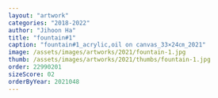 ```yaml
---
layout: "artwork"
categories: "2018-2022"
author: "Jihoon Ha"
title: "fountain#1"
caption: "fountain#1_acrylic,oil on canvas_33×24㎝_2021"
image: /assets/images/artworks/2021/fountain-1.jpg
thumb: /assets/images/artworks/2021/thumbs/fountain-1.jpg
order: 22990201
sizeScore: 02
orderByYear: 2021048
---
```

